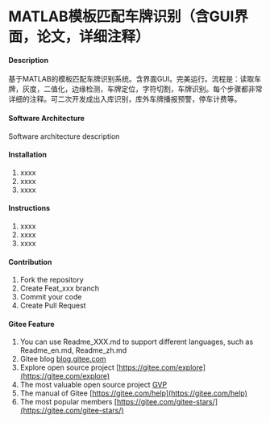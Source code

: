 # MATLAB模板匹配车牌识别（含GUI界面，论文，详细注释）

#### Description
基于MATLAB的模板匹配车牌识别系统。含界面GUI。完美运行。流程是：读取车牌，灰度，二值化，边缘检测，车牌定位，字符切割，车牌识别。每个步骤都非常详细的注释。可二次开发成出入库识别，库外车牌播报预警，停车计费等。

#### Software Architecture
Software architecture description

#### Installation

1.  xxxx
2.  xxxx
3.  xxxx

#### Instructions

1.  xxxx
2.  xxxx
3.  xxxx

#### Contribution

1.  Fork the repository
2.  Create Feat_xxx branch
3.  Commit your code
4.  Create Pull Request


#### Gitee Feature

1.  You can use Readme\_XXX.md to support different languages, such as Readme\_en.md, Readme\_zh.md
2.  Gitee blog [blog.gitee.com](https://blog.gitee.com)
3.  Explore open source project [https://gitee.com/explore](https://gitee.com/explore)
4.  The most valuable open source project [GVP](https://gitee.com/gvp)
5.  The manual of Gitee [https://gitee.com/help](https://gitee.com/help)
6.  The most popular members  [https://gitee.com/gitee-stars/](https://gitee.com/gitee-stars/)
